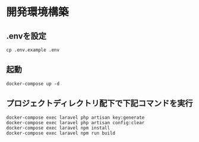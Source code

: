 # 開発環境構築

## .envを設定
`cp .env.example .env`

## 起動
`docker-compose up -d`

## プロジェクトディレクトリ配下で下記コマンドを実行
```
docker-compose exec laravel php artisan key:generate
docker-compose exec laravel php artisan config:clear
docker-compose exec laravel npm install
docker-compose exec laravel npm run build
```
